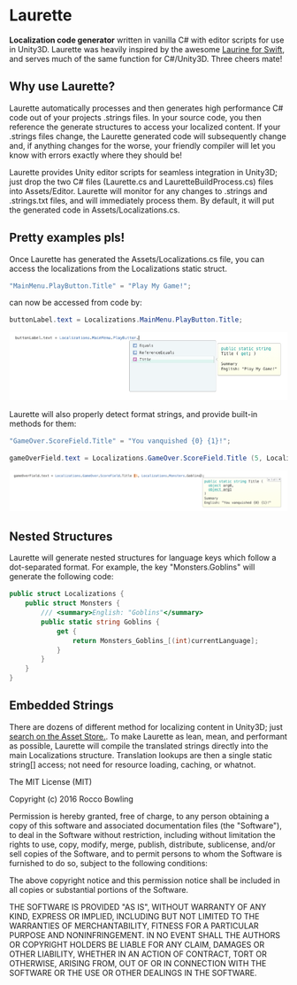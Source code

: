 # Laurette
**Localization code generator** written in vanilla C# with editor scripts for use in Unity3D. Laurette was heavily inspired by the awesome [Laurine for Swift](https://github.com/JiriTrecak/Laurine), and serves much of the same function for C#/Unity3D.  Three cheers mate!

## Why use Laurette?

Laurette automatically processes and then generates high performance C# code out of your projects .strings files. In your source code, you then reference the generate structures to access your localized content. If your .strings files change, the Laurette generated code will subsequently change and, if anything changes for the worse, your friendly compiler will let you know with errors exactly where they should be!

Laurette provides Unity editor scripts for seamless integration in Unity3D; just drop the two C# files (Laurette.cs and LauretteBuildProcess.cs) files into Assets/Editor. Laurette will monitor for any changes to .strings and .strings.txt files, and will immediately process them.  By default, it will put the generated code in Assets/Localizations.cs.

## Pretty examples pls!

Once Laurette has generated the Assets/Localizations.cs file, you can access the localizations from the Localizations static struct.

```C#
"MainMenu.PlayButton.Title" = "Play My Game!";
```

can now be accessed from code by:

```C#
buttonLabel.text = Localizations.MainMenu.PlayButton.Title;
```

![Image : Autocomplete Variables](https://raw.githubusercontent.com/KittyMac/laurette/master/image1.png)


Laurette will also properly detect format strings, and provide built-in methods for them:

```C#
"GameOver.ScoreField.Title" = "You vanquished {0} {1}!";
```

```C#
gameOverField.text = Localizations.GameOver.ScoreField.Title (5, Localizations.Monsters.Goblins);
```

![Image : Autocomplete Methods](https://raw.githubusercontent.com/KittyMac/laurette/master/image2.png)


## Nested Structures

Laurette will generate nested structures for language keys which follow a dot-separated format.  For example, the key "Monsters.Goblins" will generate the following code:

```C#
public struct Localizations {
	public struct Monsters {
		/// <summary>English: "Goblins"</summary>
		public static string Goblins {
			get {
				return Monsters_Goblins_[(int)currentLanguage];
			}
		}
	}
}
```

## Embedded Strings

There are dozens of different method for localizing content in Unity3D; just [search on the Asset Store.](https://www.assetstore.unity3d.com/en/#!/search/page=1/sortby=relevance/query=localization).  To make Laurette as lean, mean, and performant as possible,  Laurette will compile the translated strings directly into the main Localizations structure.  Translation lookups are then a single static string[] access; not need for resource loading, caching, or whatnot.


The MIT License (MIT)

Copyright (c) 2016 Rocco Bowling

Permission is hereby granted, free of charge, to any person obtaining a copy
of this software and associated documentation files (the "Software"), to deal
in the Software without restriction, including without limitation the rights
to use, copy, modify, merge, publish, distribute, sublicense, and/or sell
copies of the Software, and to permit persons to whom the Software is
furnished to do so, subject to the following conditions:

The above copyright notice and this permission notice shall be included in all
copies or substantial portions of the Software.

THE SOFTWARE IS PROVIDED "AS IS", WITHOUT WARRANTY OF ANY KIND, EXPRESS OR
IMPLIED, INCLUDING BUT NOT LIMITED TO THE WARRANTIES OF MERCHANTABILITY,
FITNESS FOR A PARTICULAR PURPOSE AND NONINFRINGEMENT. IN NO EVENT SHALL THE
AUTHORS OR COPYRIGHT HOLDERS BE LIABLE FOR ANY CLAIM, DAMAGES OR OTHER
LIABILITY, WHETHER IN AN ACTION OF CONTRACT, TORT OR OTHERWISE, ARISING FROM,
OUT OF OR IN CONNECTION WITH THE SOFTWARE OR THE USE OR OTHER DEALINGS IN THE
SOFTWARE.
